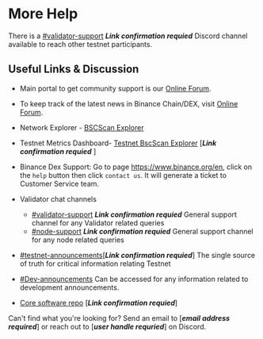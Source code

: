 # More Help

There is a [\#validator-support](http://discord.com/invite/binancesmartchain) **_Link confirmation requied_** Discord channel available to reach other testnet participants.

## Useful Links & Discussion

- Main portal to get community support is our [Online Forum](https://community.binance.org).

- To keep track of the latest news in Binance Chain/DEX, visit [Online Forum](https://community.binance.org).

- Network Explorer - [BSCScan Explorer](https://bscscan.com/)

- Testnet Metrics Dashboard- [Testnet BscScan Explorer](https://testnet.bscscan.com/) [**_Link confirmation requied_** ]

- Binance Dex Support: Go to page <https://www.binance.org/en>, click on the ``help`` button then click ``contact us``. It will generate a ticket to Customer Service team.

- Validator chat channels
  
  - [\#validator-support](http://discord.com/invite/binancesmartchain) **_Link confirmation requied_** General support channel for any Validator related queries
  - [\#node-support](http://discord.com/invite/binancesmartchain) **_Link confirmation requied_** General support channel for any node related queries     

- [\#testnet-announcements]()[**_Link confirmation requied_**] The single source of truth for critical information relating Testnet 
  
- [\#Dev-announcements](https://discord.com/channels/789402563035660308/912296661081006100) Can be accessed for any information related to development announcements.

- [Core software repo](https://github.com/binance-chain/docs-site) [**_Link confirmation requied_**]

Can't find what you're looking for? Send an email to [**_email address required_**] or reach out to [**_user handle requried_**] on Discord.
